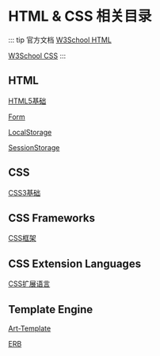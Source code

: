 # HTML & CSS 相关目录

::: tip 官方文档
[W3School HTML](https://www.w3schools.com/html/default.asp)

[W3School CSS](https://www.w3schools.com/css/default.asp)
:::

## HTML

[HTML5基础](./HTML.md)

[Form](./HTML.md)

[LocalStorage](../notes/Javascript/.md)

[SessionStorage](../notes/Javascript/.md)

## CSS

[CSS3基础](./CSS.md)


## CSS Frameworks
[CSS框架](./Frameworks/)

## CSS Extension Languages

[CSS扩展语言](./ExtensionLanguages/)

## Template Engine

[Art-Template]()

[ERB]()
